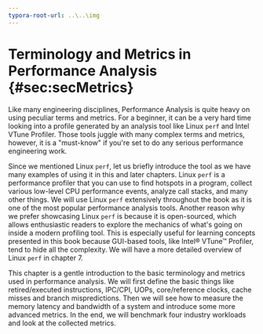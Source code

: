 ```yaml
---
typora-root-url: ..\..\img
---
```


# Terminology and Metrics in Performance Analysis {#sec:secMetrics}

Like many engineering disciplines, Performance Analysis is quite heavy on using peculiar terms and metrics. For a beginner, it can be a very hard time looking into a profile generated by an analysis tool like Linux `perf` and Intel VTune Profiler. Those tools juggle with many complex terms and metrics, however, it is a "must-know" if you're set to do any serious performance engineering work. 

Since we mentioned Linux `perf`, let us briefly introduce the tool as we have many examples of using it in this and later chapters. Linux `perf` is a performance profiler that you can use to find hotspots in a program, collect various low-level CPU performance events, analyze call stacks, and many other things. We will use Linux `perf` extensively throughout the book as it is one of the most popular performance analysis tools. Another reason why we prefer showcasing Linux `perf` is because it is open-sourced, which allows enthusiastic readers to explore the mechanics of what's going on inside a modern profiling tool. This is especially useful for learning concepts presented in this book because GUI-based tools, like Intel® VTune™ Profiler, tend to hide all the complexity. We will have a more detailed overview of Linux `perf` in chapter 7.

This chapter is a gentle introduction to the basic terminology and metrics used in performance analysis. We will first define the basic things like retired/executed instructions, IPC/CPI, UOPs, core/reference clocks, cache misses and branch mispredictions. Then we will see how to measure the memory latency and bandwidth of a system and introduce some more advanced metrics. In the end, we will benchmark four industry workloads and look at the collected metrics.
